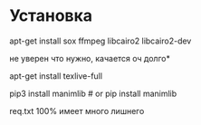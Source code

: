 # Установка

apt-get install sox ffmpeg libcairo2 libcairo2-dev

не уверен что нужно, качается оч долго\*

apt-get install texlive-full

pip3 install manimlib # or pip install manimlib

req.txt 100% имеет много лишнего
